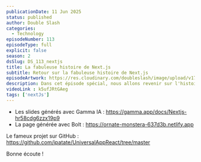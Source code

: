 ```yaml
---
publicationDate: 11 Jun 2025
status: published
author: Double Slash
categories:
  - Technology
episodeNumber: 113
episodeType: full
explicit: false
season: 2
dsSlug: DS_113_nextjs
title: La fabuleuse histoire de Next.js
subtitle: Retour sur la fabuleuse histoire de Next.js
episodeArtwork: https://res.cloudinary.com/doubleslash/image/upload/v1749497313/episode/ART_113_j2smdh.png
description: Dans cet épisode spécial, nous allons revenir sur l'histoire du framework Next.js. Quelle solution il a apportée, les évolutions du framework et ses points forts.
videoLink : k5ufJRtGAeg
tags: ['nextJs']
---
```


- Les slides générés avec Gamma IA : https://gamma.app/docs/Nextjs-hr58cdg6zzx19p9
- La page générée avec Bolt : https://ornate-monstera-637d3b.netlify.app

Le fameux projet sur GitHub : https://github.com/ipatate/UniversalAppReact/tree/master

Bonne écoute !




